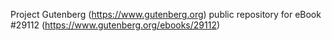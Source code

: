 Project Gutenberg (https://www.gutenberg.org) public repository for eBook #29112 (https://www.gutenberg.org/ebooks/29112)
